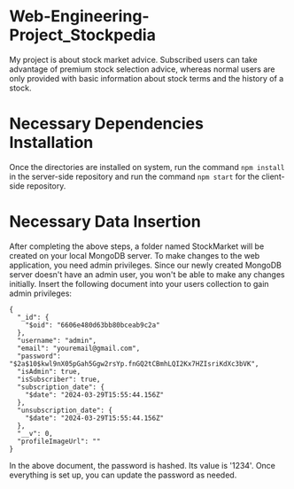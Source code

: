 # Web-Engineering-Project_Stockpedia
My project is about stock market advice. Subscribed users can take advantage of premium stock selection advice, whereas normal users are only provided with basic information about stock terms and the history of a stock.

# Necessary Dependencies Installation
Once the directories are installed on system, run the command ```npm install``` in the server-side repository and run the command ```npm start``` for the client-side repository.

# Necessary Data Insertion
After completing the above steps, a folder named StockMarket will be created on your local MongoDB server. To make changes to the web application, you need admin privileges. Since our newly created MongoDB server doesn't have an admin user, you won't be able to make any changes initially. Insert the following document into your users collection to gain admin privileges:
```
{
  "_id": {
    "$oid": "6606e480d63bb80bceab9c2a"
  },
  "username": "admin",
  "email": "youremail@gmail.com",
  "password": "$2a$10$kwl9nX05pGah5Ggw2rsYp.fnGQ2tCBmhLQI2Kx7HZIsriKdXc3bVK",
  "isAdmin": true,
  "isSubscriber": true,
  "subscription_date": {
    "$date": "2024-03-29T15:55:44.156Z"
  },
  "unsubscription_date": {
    "$date": "2024-03-29T15:55:44.156Z"
  },
  "__v": 0,
  "profileImageUrl": ""
}
```
In the above document, the password is hashed. Its value is '1234'. Once everything is set up, you can update the password as needed.
